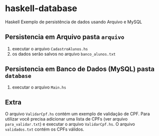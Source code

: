 # haskell-database
Haskell Exemplo de persistência de dados usando Arquivo e MySQL

## Persistencia em Arquivo pasta ```arquivo```
1. executar o arquivo ```CadastroAlunos.hs```
2. os dados serão salvos no arquivo ```banco_alunos.txt```

## Persistencia em Banco de Dados (MySQL) pasta ```database```
1. executar o arquivo ```Main.hs```

## Extra
O arquivo ```ValidarCpf.hs``` contém um exemplo de validação de CPF.
Para utilizar você precisa adicionar uma lista de CPFs (ver arquivo ```para_validar.txt```) e executar o arquivo ```ValidarCpf.hs```.
O arquivo ```validados.txt``` contém os CPFs válidos.